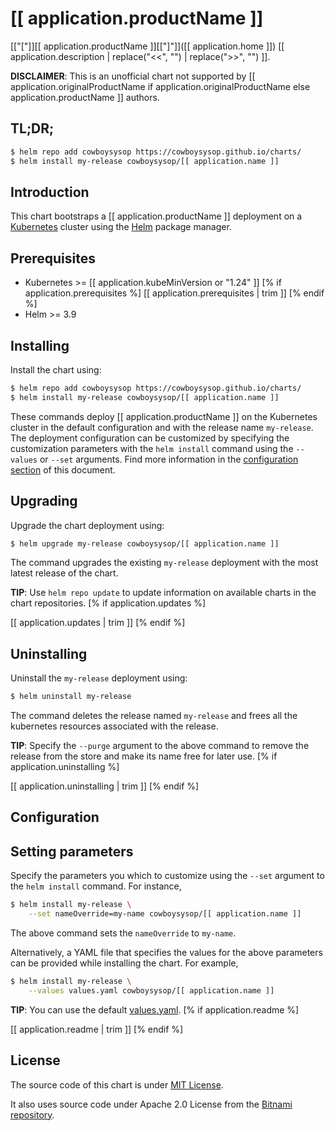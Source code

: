 # [[ application.productName ]]

[["["]][[ application.productName ]][["]"]]([[ application.home ]]) [[ application.description | replace("<<", "") | replace(">>", "") ]].

**DISCLAIMER**: This is an unofficial chart not supported by [[ application.originalProductName if application.originalProductName else application.productName ]] authors.

## TL;DR;

```bash
$ helm repo add cowboysysop https://cowboysysop.github.io/charts/
$ helm install my-release cowboysysop/[[ application.name ]]
```

## Introduction

This chart bootstraps a [[ application.productName ]] deployment on a [Kubernetes](http://kubernetes.io) cluster using the [Helm](https://helm.sh) package manager.

## Prerequisites

- Kubernetes >= [[ application.kubeMinVersion or "1.24" ]]
[% if application.prerequisites %]
[[ application.prerequisites | trim ]]
[% endif %]
- Helm >= 3.9

## Installing

Install the chart using:

```bash
$ helm repo add cowboysysop https://cowboysysop.github.io/charts/
$ helm install my-release cowboysysop/[[ application.name ]]
```

These commands deploy [[ application.productName ]] on the Kubernetes cluster in the default configuration and with the release name `my-release`. The deployment configuration can be customized by specifying the customization parameters with the `helm install` command using the `--values` or `--set` arguments. Find more information in the [configuration section](#configuration) of this document.

## Upgrading

Upgrade the chart deployment using:

```bash
$ helm upgrade my-release cowboysysop/[[ application.name ]]
```

The command upgrades the existing `my-release` deployment with the most latest release of the chart.

**TIP**: Use `helm repo update` to update information on available charts in the chart repositories.
[% if application.updates %]

[[ application.updates | trim ]]
[% endif %]

## Uninstalling

Uninstall the `my-release` deployment using:

```bash
$ helm uninstall my-release
```

The command deletes the release named `my-release` and frees all the kubernetes resources associated with the release.

**TIP**: Specify the `--purge` argument to the above command to remove the release from the store and make its name free for later use.
[% if application.uninstalling %]

[[ application.uninstalling | trim ]]
[% endif %]

## Configuration

###

## Setting parameters

Specify the parameters you which to customize using the `--set` argument to the `helm install` command. For instance,

```bash
$ helm install my-release \
    --set nameOverride=my-name cowboysysop/[[ application.name ]]
```

The above command sets the `nameOverride` to `my-name`.

Alternatively, a YAML file that specifies the values for the above parameters can be provided while installing the chart. For example,

```bash
$ helm install my-release \
    --values values.yaml cowboysysop/[[ application.name ]]
```

**TIP**: You can use the default [values.yaml](values.yaml).
[% if application.readme %]

[[ application.readme | trim ]]
[% endif %]

## License

The source code of this chart is under [MIT License](LICENSE).

It also uses source code under Apache 2.0 License from the [Bitnami repository](https://github.com/bitnami/charts).
